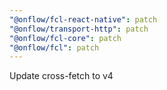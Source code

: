 ```yaml
---
"@onflow/fcl-react-native": patch
"@onflow/transport-http": patch
"@onflow/fcl-core": patch
"@onflow/fcl": patch
---
```


Update cross-fetch to v4
